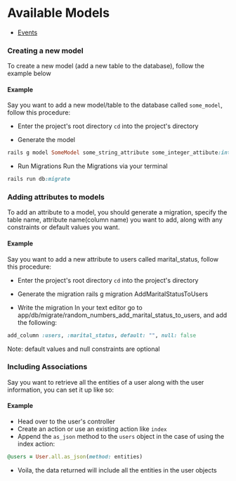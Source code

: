 # Available Models
* [Events](events.md)

### Creating a new model     
To create a new model (add a new table to the database), follow the example below

#### Example
Say you want to add a new model/table to the database called `some_model`, follow this procedure:

* Enter the project's root directory
`cd` into the project's directory

* Generate the model
```ruby
rails g model SomeModel some_string_attribute some_integer_attibute:integer some_boolean_attribute:boolean
```
* Run Migrations
Run the Migrations via your terminal
```ruby
rails run db:migrate
```

### Adding attributes to models
To add an attribute to a model, you should generate a migration, specify the table name, attribute name(column name) you want to add, 
along with any constraints or default values you want.

#### Example
Say you want to add a new attribute to users called marital_status, follow this procedure:

* Enter the project's root directory
`cd` into the project's directory

* Generate the migration
rails g migration AddMaritalStatusToUsers

* Write the migration
In your text editor go to app/db/migrate/random_numbers_add_marital_status_to_users, and add the following:
```ruby 
add_column :users, :marital_status, default: "", null: false
```

Note: default values and null constraints are optional

### Including Associations
Say you want to retrieve all the entities of a user along with the user information, you can set it up like so:

#### Example
* Head over to the user's controller
* Create an action or use an existing action like `index`
* Append the `as_json` method to the `users` object in the case of using the index action:
```ruby
@users = User.all.as_json(method: entities)
```
* Voila, the data returned will include all the entities in the user objects


